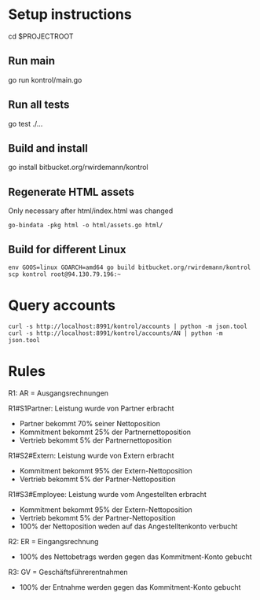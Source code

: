 # Setup instructions

cd $PROJECTROOT

## Run main

go run kontrol/main.go

## Run all tests

go test ./...

## Build and install

go install bitbucket.org/rwirdemann/kontrol

## Regenerate HTML assets

Only necessary after html/index.html was changed

```
go-bindata -pkg html -o html/assets.go html/
```

## Build for different Linux
```
env GOOS=linux GOARCH=amd64 go build bitbucket.org/rwirdemann/kontrol
scp kontrol root@94.130.79.196:~
```

# Query accounts
```
curl -s http://localhost:8991/kontrol/accounts | python -m json.tool
curl -s http://localhost:8991/kontrol/accounts/AN | python -m json.tool
```

# Rules

R1: AR = Ausgangsrechnungen

R1#S1Partner: Leistung wurde von Partner erbracht
- Partner bekommt 70% seiner Nettoposition
- Kommitment bekommt 25% der Partnernettoposition
- Vertrieb bekommt 5% der Partnernettoposition

R1#S2#Extern: Leistung wurde von Extern erbracht
- Kommitment bekommt 95% der Extern-Nettoposition
- Vertrieb bekommt 5% der Partner-Nettoposition

R1#S3#Employee: Leistung wurde vom Angestellten erbracht
- Kommitment bekommt 95% der Extern-Nettoposition
- Vertrieb bekommt 5% der Partner-Nettoposition
- 100% der Nettoposition weden auf das Angestelltenkonto verbucht

R2: ER = Eingangsrechnung
- 100% des Nettobetrags werden gegen das Kommitment-Konto gebucht

R3: GV = Geschäftsführerentnahmen
- 100% der Entnahme werden gegen das Kommitment-Konto gebucht
